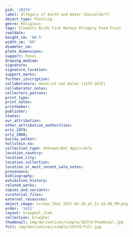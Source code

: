 ```yaml
---
pid: '18374'
label: Allegory of Earth and Water (Dusseldorf)
object_type: Painting
genre: Religious
tags: Elements Birds Fish Monkey Allegory Food Fruit
realdate: 
height_cm: '60.5'
width_cm: '89'
diameter_cm: 
plate_dimensions: 
support: Panel
drawing_medium: 
signature: 
signature_location: 
support_marks: 
further_inscription: 
collaborators: Hendrick van Balen (1575-1632)
collaborator_notes: 
collectors_patrons: 
print_type: 
print_notes: 
printmaker: 
publisher: 
states: 
our_attribution: 
other_attribution_authorities: 
ertz_1979: 
ertz_2008: 
bailey_walker: 
hollstein_no: 
collection_type: Unknown/Not Applicable
location_country: 
location_city: 
location_collection: 
location_or_most_recent_sale_notes: 
provenance: 
bibliography: 
exhibition_history: 
related_works: 
copies_and_variants: 
curatorial_files: 
external_resources: 
object_image: Screen_Shot_2017-02-28_at_11.58.00_PM.png
order: '1412'
layout: brueghel_item
collection: brueghel
thumbnail: img/derivatives/simple/18374/thumbnail.jpg
full: img/derivatives/simple/18374/full.jpg
---
```

